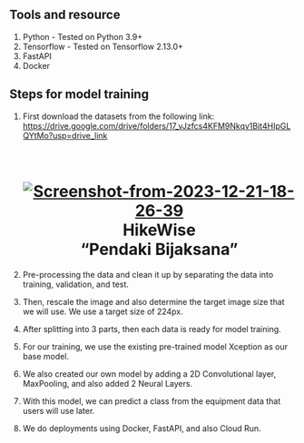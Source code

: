 ## Tools and resource

1. Python - Tested on Python 3.9+
2. Tensorflow - Tested on Tensorflow 2.13.0+
3. FastAPI
4. Docker

## Steps for model training
1. First download the datasets from the following link: https://drive.google.com/drive/folders/17_vJzfcs4KFM9Nkqv1Bjt4HIpGLQYtMo?usp=drive_link
   <h1 align="center">
       <br>
       <a href="https://ibb.co/cwjFq8B"><img src="https://i.ibb.co/Qk4N0Hg/Screenshot-from-2023-12-21-18-26-39.png" alt="Screenshot-from-2023-12-21-18-26-39" border="0"></a>
       <br>
       HikeWise
       <br>
       “Pendaki Bijaksana”
   </h1>

3. Pre-processing the data and clean it up by separating the data into training, validation, and test.
4. Then, rescale the image and also determine the target image size that we will use. We use a target size of 224px.
5. After splitting into 3 parts, then each data is ready for model training.
6. For our training, we use the existing pre-trained model Xception as our base model.
7. We also created our own model by adding a 2D Convolutional layer, MaxPooling, and also added 2 Neural Layers.
8. With this model, we can predict a class from the equipment data that users will use later.
9. We do deployments using Docker, FastAPI, and also Cloud Run.
